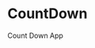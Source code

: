 # CountDown
 Count Down App
         
                          
                                                                                                                                                                 
                                                                                                       
                                                                                                     
                                                                                         
                                                                             
                                                    
                                 
                       
       
  
   
